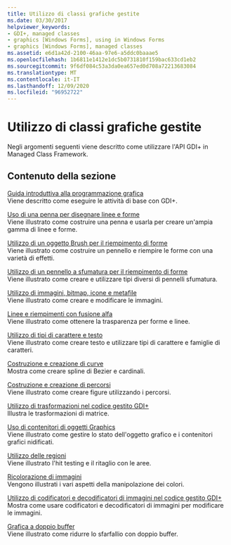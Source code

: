 ```yaml
---
title: Utilizzo di classi grafiche gestite
ms.date: 03/30/2017
helpviewer_keywords:
- GDI+, managed classes
- graphics [Windows Forms], using in Windows Forms
- graphics [Windows Forms], managed classes
ms.assetid: e6d1a42d-2100-46aa-97e6-a5ddc0baaae5
ms.openlocfilehash: 1b6811e1412e1dc5b0731810f159bac633cd1eb2
ms.sourcegitcommit: 9f6df084c53a3da0ea657ed0d708a72213683084
ms.translationtype: MT
ms.contentlocale: it-IT
ms.lasthandoff: 12/09/2020
ms.locfileid: "96952722"
---
```

# <a name="using-managed-graphics-classes"></a>Utilizzo di classi grafiche gestite
Negli argomenti seguenti viene descritto come utilizzare l'API GDI+ in Managed Class Framework.  
  
## <a name="in-this-section"></a>Contenuto della sezione  
 [Guida introduttiva alla programmazione grafica](getting-started-with-graphics-programming.md)  
 Viene descritto come eseguire le attività di base con GDI+.  
  
 [Uso di una penna per disegnare linee e forme](using-a-pen-to-draw-lines-and-shapes.md)  
 Viene illustrato come costruire una penna e usarla per creare un'ampia gamma di linee e forme.  
  
 [Utilizzo di un oggetto Brush per il riempimento di forme](using-a-brush-to-fill-shapes.md)  
 Viene illustrato come costruire un pennello e riempire le forme con una varietà di effetti.  
  
 [Utilizzo di un pennello a sfumatura per il riempimento di forme](using-a-gradient-brush-to-fill-shapes.md)  
 Viene illustrato come creare e utilizzare tipi diversi di pennelli sfumatura.  
  
 [Utilizzo di immagini, bitmap, icone e metafile](working-with-images-bitmaps-icons-and-metafiles.md)  
 Viene illustrato come creare e modificare le immagini.  
  
 [Linee e riempimenti con fusione alfa](alpha-blending-lines-and-fills.md)  
 Viene illustrato come ottenere la trasparenza per forme e linee.  
  
 [Utilizzo di tipi di carattere e testo](using-fonts-and-text.md)  
 Viene illustrato come creare testo e utilizzare tipi di carattere e famiglie di caratteri.  
  
 [Costruzione e creazione di curve](constructing-and-drawing-curves.md)  
 Mostra come creare spline di Bezier e cardinali.  
  
 [Costruzione e creazione di percorsi](constructing-and-drawing-paths.md)  
 Viene illustrato come creare figure utilizzando i percorsi.  
  
 [Utilizzo di trasformazioni nel codice gestito GDI+](using-transformations-in-managed-gdi.md)  
 Illustra le trasformazioni di matrice.  
  
 [Uso di contenitori di oggetti Graphics](using-graphics-containers.md)  
 Viene illustrato come gestire lo stato dell'oggetto grafico e i contenitori grafici nidificati.  
  
 [Utilizzo delle regioni](using-regions.md)  
 Viene illustrato l'hit testing e il ritaglio con le aree.  
  
 [Ricolorazione di immagini](recoloring-images.md)  
 Vengono illustrati i vari aspetti della manipolazione dei colori.  
  
 [Utilizzo di codificatori e decodificatori di immagini nel codice gestito GDI+](using-image-encoders-and-decoders-in-managed-gdi.md)  
 Mostra come usare codificatori e decodificatori di immagini per modificare le immagini.  
  
 [Grafica a doppio buffer](double-buffered-graphics.md)  
 Viene illustrato come ridurre lo sfarfallio con doppio buffer.
